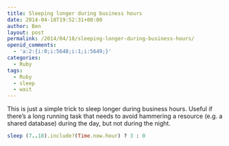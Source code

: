 ```yaml
---
title: Sleeping longer during business hours
date: 2014-04-18T19:52:31+00:00
author: Ben
layout: post
permalink: /2014/04/18/sleeping-longer-during-business-hours/
openid_comments:
  - 'a:2:{i:0;i:5648;i:1;i:5649;}'
categories:
  - Ruby
tags:
  - Ruby
  - sleep
  - wait
---
```

This is just a simple trick to sleep longer during business hours. Useful if there&#8217;s a long running task that needs to avoid hammering a resource (e.g. a shared database) during the day, but not during the night.

```ruby
sleep (7..18).include?(Time.now.hour) ? 3 : 0
```
